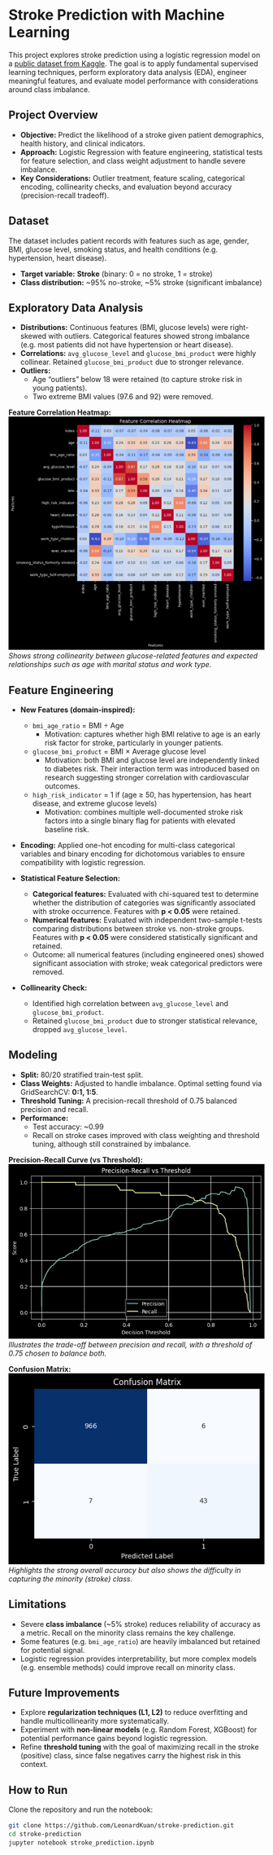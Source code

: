 # Stroke Prediction with Machine Learning

This project explores stroke prediction using a logistic regression model on a [public dataset from Kaggle](https://www.kaggle.com/datasets/fedesoriano/stroke-prediction-dataset). The goal is to apply fundamental supervised learning techniques, perform exploratory data analysis (EDA), engineer meaningful features, and evaluate model performance with considerations around class imbalance.

## Project Overview
- **Objective:** Predict the likelihood of a stroke given patient demographics, health history, and clinical indicators.  
- **Approach:** Logistic Regression with feature engineering, statistical tests for feature selection, and class weight adjustment to handle severe imbalance.  
- **Key Considerations:** Outlier treatment, feature scaling, categorical encoding, collinearity checks, and evaluation beyond accuracy (precision-recall tradeoff).  

## Dataset
The dataset includes patient records with features such as age, gender, BMI, glucose level, smoking status, and health conditions (e.g. hypertension, heart disease).  
- **Target variable:** **Stroke** (binary: 0 = no stroke, 1 = stroke)  
- **Class distribution:** ~95% no-stroke, ~5% stroke (significant imbalance)  

## Exploratory Data Analysis
- **Distributions:** Continuous features (BMI, glucose levels) were right-skewed with outliers. Categorical features showed strong imbalance (e.g. most patients did not have hypertension or heart disease).  
- **Correlations:** `avg_glucose_level` and `glucose_bmi_product` were highly collinear. Retained `glucose_bmi_product` due to stronger relevance.  
- **Outliers:**  
  - Age “outliers” below 18 were retained (to capture stroke risk in young patients).  
  - Two extreme BMI values (97.6 and 92) were removed.  

**Feature Correlation Heatmap:**  
![Feature Correlation Heatmap](stroke_prediction_heatmap.png)  
*Shows strong collinearity between glucose-related features and expected relationships such as age with marital status and work type.*  

## Feature Engineering
- **New Features (domain-inspired):**
  - `bmi_age_ratio` = BMI ÷ Age  
    - Motivation: captures whether high BMI relative to age is an early risk factor for stroke, particularly in younger patients.  
  - `glucose_bmi_product` = BMI × Average glucose level  
    - Motivation: both BMI and glucose level are independently linked to diabetes risk. Their interaction term was introduced based on research suggesting stronger correlation with cardiovascular outcomes.  
  - `high_risk_indicator` = 1 if (age ≥ 50, has hypertension, has heart disease, and extreme glucose levels)  
    - Motivation: combines multiple well-documented stroke risk factors into a single binary flag for patients with elevated baseline risk.  

- **Encoding:** Applied one-hot encoding for multi-class categorical variables and binary encoding for dichotomous variables to ensure compatibility with logistic regression.  

- **Statistical Feature Selection:**
  - **Categorical features:** Evaluated with chi-squared test to determine whether the distribution of categories was significantly associated with stroke occurrence. Features with **p < 0.05** were retained.  
  - **Numerical features:** Evaluated with independent two-sample t-tests comparing distributions between stroke vs. non-stroke groups. Features with **p < 0.05** were considered statistically significant and retained.  
  - Outcome: all numerical features (including engineered ones) showed significant association with stroke; weak categorical predictors were removed.  

- **Collinearity Check:**  
  - Identified high correlation between `avg_glucose_level` and `glucose_bmi_product`.  
  - Retained `glucose_bmi_product` due to stronger statistical relevance, dropped `avg_glucose_level`.  

## Modeling
- **Split:** 80/20 stratified train-test split.  
- **Class Weights:** Adjusted to handle imbalance. Optimal setting found via GridSearchCV: **0:1, 1:5**.  
- **Threshold Tuning:** A precision-recall threshold of 0.75 balanced precision and recall.  
- **Performance:**  
  - Test accuracy: ~0.99  
  - Recall on stroke cases improved with class weighting and threshold tuning, although still constrained by imbalance.  

**Precision-Recall Curve (vs Threshold):**  
![Precision-Recall Curve](stroke_prediction_pr_curve.png)  
*Illustrates the trade-off between precision and recall, with a threshold of 0.75 chosen to balance both.*  

**Confusion Matrix:**  
![Confusion Matrix](stroke_prediction_confusion_matrix.png)  
*Highlights the strong overall accuracy but also shows the difficulty in capturing the minority (stroke) class.*  

## Limitations
- Severe **class imbalance** (~5% stroke) reduces reliability of accuracy as a metric. Recall on the minority class remains the key challenge.  
- Some features (e.g. `bmi_age_ratio`) are heavily imbalanced but retained for potential signal.  
- Logistic regression provides interpretability, but more complex models (e.g. ensemble methods) could improve recall on minority class.  

## Future Improvements
- Explore **regularization techniques (L1, L2)** to reduce overfitting and handle multicollinearity more systematically.  
- Experiment with **non-linear models** (e.g. Random Forest, XGBoost) for potential performance gains beyond logistic regression.  
- Refine **threshold tuning** with the goal of maximizing recall in the stroke (positive) class, since false negatives carry the highest risk in this context.  

## How to Run
Clone the repository and run the notebook:  
```bash
git clone https://github.com/LeonardKuan/stroke-prediction.git
cd stroke-prediction
jupyter notebook stroke_prediction.ipynb
